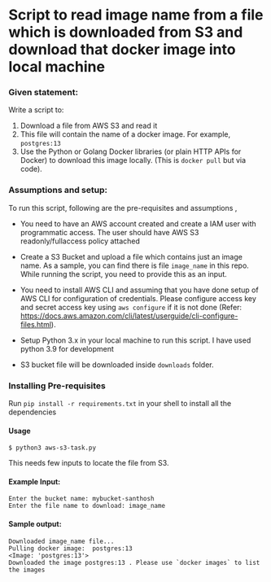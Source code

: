 
# Script to read image name from a file which is downloaded from S3 and download that docker image into local machine

### Given statement:

Write a script to:
1. Download a file from AWS S3 and read it
2. This file will contain the name of a docker image.  For example, `postgres:13`
3. Use the Python or Golang Docker libraries (or plain HTTP APIs for Docker) to download this image locally. (This is `docker pull` but via code).

### Assumptions and setup:

To run this script, following are the pre-requisites and assumptions ,
- You need to have an AWS account created and create a IAM user with programmatic access. The user should have AWS S3 readonly/fullaccess policy attached
- Create a S3 Bucket and upload a file which contains just an image name. As a sample, you can find there is file `image_name` in this repo. While running the script, you need to provide this as an input.

- You need to install AWS CLI and assuming that you have done setup of AWS CLI for configuration of credentials. Please configure access key and secret access key using `aws configure` if it is not done (Refer: https://docs.aws.amazon.com/cli/latest/userguide/cli-configure-files.html).

- Setup Python 3.x in your local machine to run this script. I have used python 3.9 for development

- S3 bucket file will be downloaded inside `downloads` folder.


### Installing Pre-requisites

Run `pip install -r requirements.txt` in your shell to install all the dependencies


#### Usage

```
$ python3 aws-s3-task.py
```

This needs few inputs to locate the file from S3.

#### Example Input:
```
Enter the bucket name: mybucket-santhosh
Enter the file name to download: image_name
```

#### Sample output:
```
Downloaded image_name file...
Pulling docker image:  postgres:13
<Image: 'postgres:13'>
Downloaded the image postgres:13 . Please use `docker images` to list the images
```
